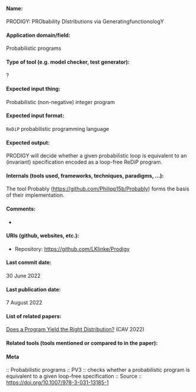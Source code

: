 
#### Name:
PRODIGY: PRObability DIstributions via GeneratingfunctionologY

#### Application domain/field:
Probabilistic programs

#### Type of tool (e.g. model checker, test generator):
?

#### Expected input thing:
Probabilistic (non-negative) integer program

#### Expected input format:
`ReDiP` probabilistic programming language

#### Expected output:
PRODIGY will decide whether a given probabilistic loop is equivalent to an (invariant) specification encoded as a loop-free ReDiP program.

#### Internals (tools used, frameworks, techniques, paradigms, ...):
The tool Probably (https://github.com/Philipp15b/Probably) forms the basis of their implementation.

#### Comments:
-

#### URIs (github, websites, etc.):
- Repository: https://github.com/LKlinke/Prodigy

#### Last commit date:
30 June 2022

#### Last publication date:
7 August 2022

#### List of related papers:
[Does a Program Yield the Right Distribution?](https://doi.org/10.1007/978-3-031-13185-1_5) (CAV 2022)

#### Related tools (tools mentioned or compared to in the paper):


#### Meta
:: Probabilistic programs
:: PV3 :: checks whether a probabilistic program is equivalent to a given loop-free specification
:: Source :: https://doi.org/10.1007/978-3-031-13185-1